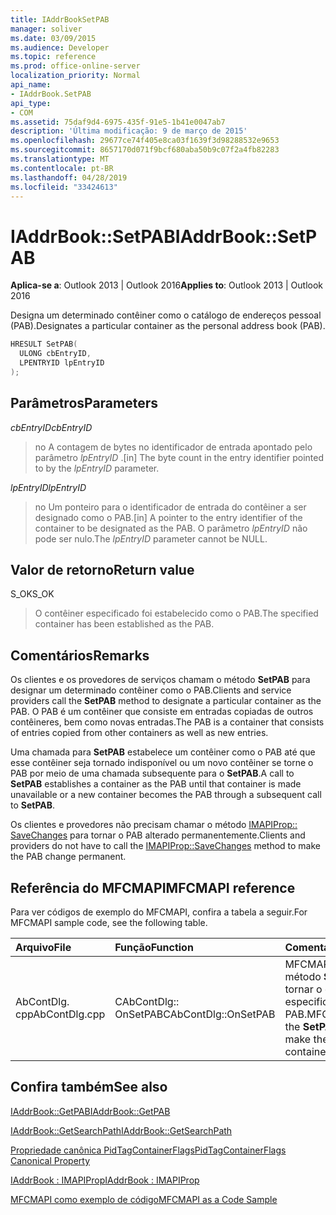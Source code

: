 ```yaml
---
title: IAddrBookSetPAB
manager: soliver
ms.date: 03/09/2015
ms.audience: Developer
ms.topic: reference
ms.prod: office-online-server
localization_priority: Normal
api_name:
- IAddrBook.SetPAB
api_type:
- COM
ms.assetid: 75daf9d4-6975-435f-91e5-1b41e0047ab7
description: 'Última modificação: 9 de março de 2015'
ms.openlocfilehash: 29677ce74f405e8ca03f1639f3d98288532e9653
ms.sourcegitcommit: 8657170d071f9bcf680aba50b9c07f2a4fb82283
ms.translationtype: MT
ms.contentlocale: pt-BR
ms.lasthandoff: 04/28/2019
ms.locfileid: "33424613"
---
```

# <a name="iaddrbooksetpab"></a><span data-ttu-id="5eb03-103">IAddrBook::SetPAB</span><span class="sxs-lookup"><span data-stu-id="5eb03-103">IAddrBook::SetPAB</span></span>

  
  
<span data-ttu-id="5eb03-104">**Aplica-se a**: Outlook 2013 | Outlook 2016</span><span class="sxs-lookup"><span data-stu-id="5eb03-104">**Applies to**: Outlook 2013 | Outlook 2016</span></span> 
  
<span data-ttu-id="5eb03-105">Designa um determinado contêiner como o catálogo de endereços pessoal (PAB).</span><span class="sxs-lookup"><span data-stu-id="5eb03-105">Designates a particular container as the personal address book (PAB).</span></span>
  
```cpp
HRESULT SetPAB(
  ULONG cbEntryID,
  LPENTRYID lpEntryID
);
```

## <a name="parameters"></a><span data-ttu-id="5eb03-106">Parâmetros</span><span class="sxs-lookup"><span data-stu-id="5eb03-106">Parameters</span></span>

 <span data-ttu-id="5eb03-107">_cbEntryID_</span><span class="sxs-lookup"><span data-stu-id="5eb03-107">_cbEntryID_</span></span>
  
> <span data-ttu-id="5eb03-108">no A contagem de bytes no identificador de entrada apontado pelo parâmetro _lpEntryID_ .</span><span class="sxs-lookup"><span data-stu-id="5eb03-108">[in] The byte count in the entry identifier pointed to by the  _lpEntryID_ parameter.</span></span> 
    
 <span data-ttu-id="5eb03-109">_lpEntryID_</span><span class="sxs-lookup"><span data-stu-id="5eb03-109">_lpEntryID_</span></span>
  
> <span data-ttu-id="5eb03-110">no Um ponteiro para o identificador de entrada do contêiner a ser designado como o PAB.</span><span class="sxs-lookup"><span data-stu-id="5eb03-110">[in] A pointer to the entry identifier of the container to be designated as the PAB.</span></span> <span data-ttu-id="5eb03-111">O parâmetro _lpEntryID_ não pode ser nulo.</span><span class="sxs-lookup"><span data-stu-id="5eb03-111">The  _lpEntryID_ parameter cannot be NULL.</span></span> 
    
## <a name="return-value"></a><span data-ttu-id="5eb03-112">Valor de retorno</span><span class="sxs-lookup"><span data-stu-id="5eb03-112">Return value</span></span>

<span data-ttu-id="5eb03-113">S_OK</span><span class="sxs-lookup"><span data-stu-id="5eb03-113">S_OK</span></span> 
  
> <span data-ttu-id="5eb03-114">O contêiner especificado foi estabelecido como o PAB.</span><span class="sxs-lookup"><span data-stu-id="5eb03-114">The specified container has been established as the PAB.</span></span>
    
## <a name="remarks"></a><span data-ttu-id="5eb03-115">Comentários</span><span class="sxs-lookup"><span data-stu-id="5eb03-115">Remarks</span></span>

<span data-ttu-id="5eb03-116">Os clientes e os provedores de serviços chamam o método **SetPAB** para designar um determinado contêiner como o PAB.</span><span class="sxs-lookup"><span data-stu-id="5eb03-116">Clients and service providers call the **SetPAB** method to designate a particular container as the PAB.</span></span> <span data-ttu-id="5eb03-117">O PAB é um contêiner que consiste em entradas copiadas de outros contêineres, bem como novas entradas.</span><span class="sxs-lookup"><span data-stu-id="5eb03-117">The PAB is a container that consists of entries copied from other containers as well as new entries.</span></span> 
  
<span data-ttu-id="5eb03-118">Uma chamada para **SetPAB** estabelece um contêiner como o PAB até que esse contêiner seja tornado indisponível ou um novo contêiner se torne o PAB por meio de uma chamada subsequente para o **SetPAB**.</span><span class="sxs-lookup"><span data-stu-id="5eb03-118">A call to **SetPAB** establishes a container as the PAB until that container is made unavailable or a new container becomes the PAB through a subsequent call to **SetPAB**.</span></span> 
  
<span data-ttu-id="5eb03-119">Os clientes e provedores não precisam chamar o método [IMAPIProp:: SaveChanges](imapiprop-savechanges.md) para tornar o PAB alterado permanentemente.</span><span class="sxs-lookup"><span data-stu-id="5eb03-119">Clients and providers do not have to call the [IMAPIProp::SaveChanges](imapiprop-savechanges.md) method to make the PAB change permanent.</span></span> 
  
## <a name="mfcmapi-reference"></a><span data-ttu-id="5eb03-120">Referência do MFCMAPI</span><span class="sxs-lookup"><span data-stu-id="5eb03-120">MFCMAPI reference</span></span>

<span data-ttu-id="5eb03-121">Para ver códigos de exemplo do MFCMAPI, confira a tabela a seguir.</span><span class="sxs-lookup"><span data-stu-id="5eb03-121">For MFCMAPI sample code, see the following table.</span></span>
  
|<span data-ttu-id="5eb03-122">**Arquivo**</span><span class="sxs-lookup"><span data-stu-id="5eb03-122">**File**</span></span>|<span data-ttu-id="5eb03-123">**Função**</span><span class="sxs-lookup"><span data-stu-id="5eb03-123">**Function**</span></span>|<span data-ttu-id="5eb03-124">**Comentário**</span><span class="sxs-lookup"><span data-stu-id="5eb03-124">**Comment**</span></span>|
|:-----|:-----|:-----|
|<span data-ttu-id="5eb03-125">AbContDlg. cpp</span><span class="sxs-lookup"><span data-stu-id="5eb03-125">AbContDlg.cpp</span></span>  <br/> |<span data-ttu-id="5eb03-126">CAbContDlg:: OnSetPAB</span><span class="sxs-lookup"><span data-stu-id="5eb03-126">CAbContDlg::OnSetPAB</span></span>  <br/> |<span data-ttu-id="5eb03-127">MFCMAPI usa o método **SetPAB** para tornar o contêiner especificado o PAB.</span><span class="sxs-lookup"><span data-stu-id="5eb03-127">MFCMAPI uses the **SetPAB** method to make the specified container the PAB.</span></span>  <br/> |
   
## <a name="see-also"></a><span data-ttu-id="5eb03-128">Confira também</span><span class="sxs-lookup"><span data-stu-id="5eb03-128">See also</span></span>



[<span data-ttu-id="5eb03-129">IAddrBook::GetPAB</span><span class="sxs-lookup"><span data-stu-id="5eb03-129">IAddrBook::GetPAB</span></span>](iaddrbook-getpab.md)
  
[<span data-ttu-id="5eb03-130">IAddrBook::GetSearchPath</span><span class="sxs-lookup"><span data-stu-id="5eb03-130">IAddrBook::GetSearchPath</span></span>](iaddrbook-getsearchpath.md)
  
[<span data-ttu-id="5eb03-131">Propriedade canônica PidTagContainerFlags</span><span class="sxs-lookup"><span data-stu-id="5eb03-131">PidTagContainerFlags Canonical Property</span></span>](pidtagcontainerflags-canonical-property.md)
  
[<span data-ttu-id="5eb03-132">IAddrBook : IMAPIProp</span><span class="sxs-lookup"><span data-stu-id="5eb03-132">IAddrBook : IMAPIProp</span></span>](iaddrbookimapiprop.md)


[<span data-ttu-id="5eb03-133">MFCMAPI como exemplo de código</span><span class="sxs-lookup"><span data-stu-id="5eb03-133">MFCMAPI as a Code Sample</span></span>](mfcmapi-as-a-code-sample.md)

